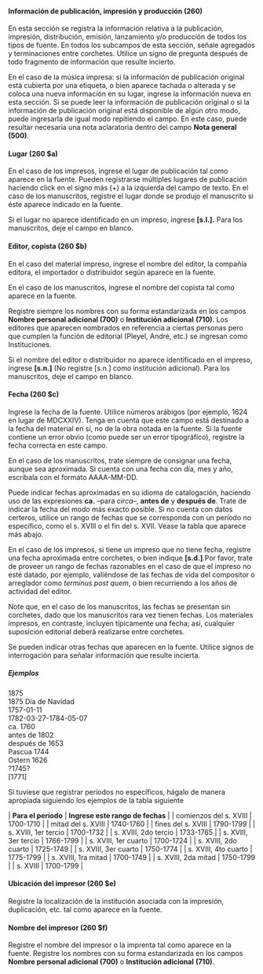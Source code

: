 #### Información de publicación, impresión y producción (260)

En esta sección se registra la información relativa a la publicación, impresión, distribución, emisión, lanzamiento y/o producción de todos los tipos de fuente. En todos los subcampos de esta sección, señale agregados y terminaciones entre corchetes. Utilice un signo de pregunta después de todo fragmento de información que resulte incierto.

En el caso de la música impresa: si la información de publicación original está cubierta por una etiqueta, o bien aparece tachada o alterada y se coloca una nueva información en su lugar, ingrese la información nueva en esta sección. Si se puede leer la información de publicación original o si la información de publicación original está disponible de algún otro modo, puede ingresarla de igual modo repitiendo el campo. En este caso, puede resultar necesaria una nota aclaratoria dentro del campo **Nota general (500)**.

#### Lugar (260 $a)

En el caso de los impresos, ingrese el lugar de publicación tal como aparece en la fuente. Pueden registrarse múltiples lugares de publicación haciendo click en el signo más (+) a la izquierda del campo de texto. En el caso de los manuscritos, registre el lugar donde se produjo el manuscrito si éste aparece indicado en la fuente.

Si el lugar no aparece identificado en un impreso, ingrese **[s.l.].** Para los manuscritos, deje el campo en blanco.

#### Editor, copista (260 $b)

En el caso del material impreso, ingrese el nombre del editor, la compañía editora, el importador o distribuidor según aparece en la fuente.

En el caso de los manuscritos, ingrese el nombre del copista tal como aparece en la fuente.

Registre siempre los nombres con su forma estandarizada en los campos **Nombre personal adicional (700)** o **Institución adicional**  **(710)**. Los editores que aparecen nombrados en referencia a ciertas personas pero que cumplen la función de editorial (Pleyel, André, etc.) se ingresan como Instituciones.

Si el nombre del editor o distribuidor no aparece identificado en el impreso, ingrese **[s.n.]** (No registre [s.n.] como institución adicional). Para los manuscritos, deje el campo en blanco.

#### Fecha (260 $c)

Ingrese la fecha de la fuente. Utilice números arábigos (por ejemplo, 1624 en lugar de MDCXXIV). Tenga en cuenta que este campo está destinado a la fecha del material en sí, no de la obra notada en la fuente. Si la fuente contiene un error obvio (como puede ser un error tipográfico), registre la fecha correcta en este campo.

En el caso de los manuscritos, trate siempre de consignar una fecha, aunque sea aproximada. Si cuenta con una fecha con día, mes y año, escríbala con el formato AAAA-MM-DD.

Puede indicar fechas aproximadas en su idioma de catalogación, haciendo uso de las expresiones **ca.** –para _circa–_, **antes de** y **después de**. Trate de indicar la fecha del modo más exacto posible. Si no cuenta con datos certeros, utilice un rango de fechas que se corresponda con un período no específico, como el s. XVIII o el fin del s. XVII. Véase la tabla que aparece más abajo.

En el caso de los impresos, si tiene un impreso que no tiene fecha, registre una fecha aproximada entre corchetes, o bien indique **[s.d.]**.Por favor, trate de proveer un rango de fechas razonables en el caso de que el impreso no esté datado, por ejemplo, valiéndose de las fechas de vida del compositor o arreglador como _terminus post quem_, o bien recurriendo a los años de actividad del editor.

Note que, en el caso de los manuscritos, las fechas se presentan sin corchetes, dado que los manuscritos rara vez tienen fechas. Los materiales impresos, en contraste, incluyen típicamente una fecha; así, cualquier suposición editorial deberá realizarse entre corchetes.

Se pueden indicar otras fechas que aparecen en la fuente. Utilice signos de interrogación para señalar información que resulte incierta.

##### Ejemplos  
1875  
 1875 Día de Navidad  
 1757-01-11  
 1782-03-27-1784-05-07  
 ca. 1760  
 antes de 1802  
 después de 1653  
 Pascua 1744  
 Ostern 1626  
 ?1745?  
 [1771]

Si tuviese que registrar períodos no específicos, hágalo de manera apropiada siguiendo los ejemplos de la tabla siguiente

| **Para el período** | **Ingrese este rango de fechas** |
| comienzos del s. XVIII | 1700-1710 |
| mitad del s. XVIII | 1740-1760 |
| fines del s. XVIII | 1790-1799 |
| s. XVIII, 1er tercio | 1700-1732 |
| s. XVIII, 2do tercio | 1733-1765 |
| s. XVIII, 3er tercio | 1766-1799 |
| s. XVIII, 1er cuarto | 1700-1724 |
| s. XVIII, 2do cuarto | 1725-1749 |
| s. XVIII, 3er cuarto | 1750-1774 |
| s. XVIII, 4to cuarto | 1775-1799 |
| s. XVIII, 1ra mitad | 1700-1749 |
| s. XVIII, 2da mitad | 1750-1799 |
| s. XVIII | 1700-1799 |

#### Ubicación del impresor (260 $e)

Registre la localización de la institución asociada con la impresión, duplicación, etc. tal como aparece en la fuente.

#### Nombre del impresor (260 $f)

Registre el nombre del impresor o la imprenta tal como aparece en la fuente. Registre los nombres con su forma estandarizada en los campos **Nombre personal adicional (700)** o **Institución adicional**  **(710)**.
